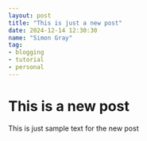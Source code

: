 ```yaml
---
layout: post
title: "This is just a new post"
date: 2024-12-14 12:30:30
name: "Simon Gray"
tag:
- blogging
- tutorial
- personal
---
```

# This is a new post
This is just sample text for the new post
